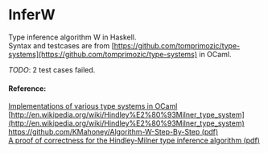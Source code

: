 InferW
======

Type inference algorithm W in Haskell.   
Syntax and testcases are from  [https://github.com/tomprimozic/type-systems](https://github.com/tomprimozic/type-systems) in OCaml.

*TODO*:
2 test cases failed.

#### Reference:   
[Implementations of various type systems in OCaml](https://news.ycombinator.com/item?id=8171595)   
[http://en.wikipedia.org/wiki/Hindley%E2%80%93Milner_type_system](http://en.wikipedia.org/wiki/Hindley%E2%80%93Milner_type_system)   
[https://github.com/KMahoney/Algorithm-W-Step-By-Step (pdf)](https://github.com/KMahoney/Algorithm-W-Step-By-Step)   
[A proof of correctness for the Hindley-Milner type inference algorithm (pdf)](http://www.jeffvaughan.net/docs/hmproof.pdf)
